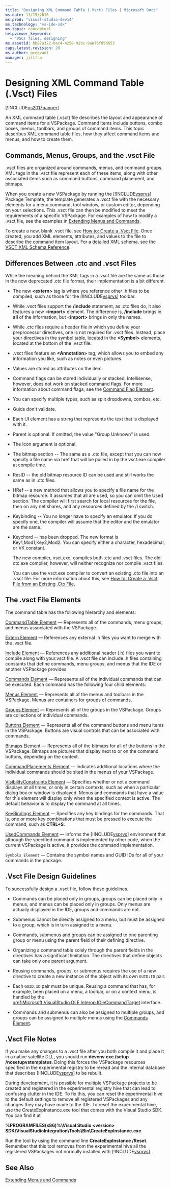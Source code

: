 ```yaml
---
title: "Designing XML Command Table (.Vsct) Files | Microsoft Docs"
ms.date: 11/15/2016
ms.prod: "visual-studio-dev14"
ms.technology: "vs-ide-sdk"
ms.topic: conceptual
helpviewer_keywords: 
  - "VSCT files, designing"
ms.assetid: bb87a322-bac4-4258-92bc-9a876f05d653
caps.latest.revision: 28
ms.author: gregvanl
manager: jillfra
---
```

# Designing XML Command Table (.Vsct) Files
[!INCLUDE[vs2017banner](../../includes/vs2017banner.md)]

An XML command table (.vsct) file describes the layout and appearance of command items for a VSPackage. Command items include buttons, combo boxes, menus, toolbars, and groups of command items. This topic describes XML command table files, how they affect command items and menus, and how to create them.  
  
## Commands, Menus, Groups, and the .vsct File  
 .vsct files are organized around commands, menus, and command groups. XML tags in the .vsct file represent each of these items, along with other associated items such as command buttons, command placement, and bitmaps.  
  
 When you create a new VSPackage by running the [!INCLUDE[vsprvs](../../includes/vsprvs-md.md)] Package Template, the template generates a .vsct file with the necessary elements for a menu command, tool window, or custom editor, depending on your selections. This .vsct file can then be modified to meet the requirements of a specific VSPackage. For examples of how to modify a .vsct file, see the examples in [Extending Menus and Commands](../../extensibility/extending-menus-and-commands.md).  
  
 To create a new, blank .vsct file, see [How to: Create a .Vsct File](../../extensibility/internals/how-to-create-a-dot-vsct-file.md). Once created, you add XML elements, attributes, and values to the file to describe the command item layout. For a detailed XML schema, see the [VSCT XML Schema Reference](../../extensibility/vsct-xml-schema-reference.md).  
  
## Differences Between .ctc and .vsct Files  
 While the meaning behind the XML tags in a .vsct file are the same as those in the now deprecated .ctc file format, their implementation is a bit different.  
  
- The new **\<extern>** tag is where you reference other .h files to be compiled, such as those for the [!INCLUDE[vsprvs](../../includes/vsprvs-md.md)] toolbar.  
  
- While .vsct files support the **/include** statement, as .ctc files do, it also features a new \<**import>** element. The difference is, **/include** brings in **all** of the information, but \<**import>** brings in only the names.  
  
- While .ctc files require a header file in which you define your preprocessor directives, one is not required for .vsct files. Instead, place your directives in the symbol table, located in the **\<Symbol>** elements, located at the bottom of the .vsct file.  
  
- .vsct files feature an **\<Annotation>** tag, which allows you to embed any information you like, such as notes or even pictures.  
  
- Values are stored as attributes on the item.  
  
- Command flags can be stored individually or stacked.  Intellisense, however, does not work on stacked command flags. For more information about command flags, see the [Command Flag Element](../../extensibility/command-flag-element.md).  
  
- You can specify multiple types, such as split dropdowns, combos, etc.  
  
- Guids don't validate.  
  
- Each UI element has a string that represents the text that is displayed with it.  
  
- Parent is optional. If omitted, the value "Group Unknown" is used.  
  
- The Icon argument is optional.  
  
- The bitmap section -- The same as a .ctc file, except that you can now specify a file name via href that will be pulled in by the vsct.exe compiler at compile time.  
  
- ResID -- the old bitmap resource ID can be used and still works the same as in .ctc files.  
  
- HRef -- a new method that allows you to specify a file name for the bitmap resource. It assumes that all are used, so you can omit the Used section. The compiler will first search for local resources for the file, then on any net shares, and any resources defined by the /I switch.  
  
- Keybinding -- You no longer have to specify an emulator. If you do specify one, the compiler will assume that the editor and the emulator are the same.  
  
- Keychord -- has been dropped. The new format is Key1,Mod1,Key2,Mod2.  You can specify either a character, hexadecimal, or VK constant.  
  
  The new compiler, vsct.exe, compiles both .ctc and .vsct files. The old ctc.exe compiler, however, will neither recognize nor compile .vsct files.  
  
  You can use the vsct.exe compiler to convert an existing .cto file into an .vsct file. For more information about this, see [How to: Create a .Vsct File from an Existing .Cto File](../../misc/how-to-create-a-dot-vsct-file-from-an-existing-dot-cto-file.md).  
  
## The .vsct File Elements  
 The command table has the following hierarchy and elements:  
  
 [CommandTable Element](../../extensibility/commandtable-element.md) — Represents all of the commands, menu groups, and menus associated with the VSPackage.  
  
 [Extern Element](../../extensibility/extern-element.md) — References any external .h files you want to merge with the .vsct file.  
  
 [Include Element](../../extensibility/include-element.md) — References any additional header (.h) files you want to compile along with your.vsct file. A .vsct file can include .h files containing constants that define commands, menu groups, and menus that the IDE or another VSPackage provides.  
  
 [Commands Element](../../extensibility/commands-element.md) — Represents all of the individual commands that can be executed. Each command has the following four child elements:  
  
 [Menus Element](../../extensibility/menus-element.md) — Represents all of the menus and toolbars in the VSPackage. Menus are containers for groups of commands.  
  
 [Groups Element](../../extensibility/groups-element.md) — Represents all of the groups in the VSPackage. Groups are collections of individual commands.  
  
 [Buttons Element](../../extensibility/buttons-element.md) — Represents all of the command buttons and menu items in the VSPackage. Buttons are visual controls that can be associated with commands.  
  
 [Bitmaps Element](../../extensibility/bitmaps-element.md) — Represents all of the bitmaps for all of the buttons in the VSPackage. Bitmaps are pictures that display next to or on the command buttons, depending on the context.  
  
 [CommandPlacements Element](../../extensibility/commandplacements-element.md) — Indicates additional locations where the individual commands should be sited in the menus of your VSPackage.  
  
 [VisibilityConstraints Element](../../extensibility/visibilityconstraints-element.md) — Specifies whether or not a command displays at all times, or only in certain contexts, such as when a particular dialog box or window is displayed. Menus and commands that have a value for this element will display only when the specified context is active. The default behavior is to display the command at all times.  
  
 [KeyBindings Element](../../extensibility/keybindings-element.md) — Specifies any key bindings for the commands. That is, one or more key combinations that must be pressed to execute the command, such as **CTRL+S**.  
  
 [UsedCommands Element](../../extensibility/usedcommands-element.md) — Informs the [!INCLUDE[vsprvs](../../includes/vsprvs-md.md)] environment that although the specified command is implemented by other code, when the current VSPackage is active, it provides the command implementation.  
  
 `Symbols Element` — Contains the symbol names and GUID IDs for all of your commands in the package.  
  
## .Vsct File Design Guidelines  
 To successfully design a .vsct file, follow these guidelines.  
  
-   Commands can be placed only in groups, groups can be placed only in menus, and menus can be placed only in groups. Only menus are actually displayed in the IDE, groups and commands are not.  
  
-   Submenus cannot be directly assigned to a menu, but must be assigned to a group, which is in turn assigned to a menu.  
  
-   Commands, submenus and groups can be assigned to one parenting group or menu using the parent field of their defining directive.  
  
-   Organizing a command table solely through the parent fields in the directives has a significant limitation. The directives that define objects can take only one parent argument.  
  
-   Reusing commands, groups, or submenus requires the use of a new directive to create a new instance of the object with its own `GUID:ID` pair.  
  
-   Each `GUID:ID` pair must be unique. Reusing a command that has, for example, been placed on a menu, a toolbar, or on a context menu, is handled by the <xref:Microsoft.VisualStudio.OLE.Interop.IOleCommandTarget> interface.  
  
-   Commands and submenus can also be assigned to multiple groups, and groups can be assigned to multiple menus using the [Commands Element](../../extensibility/commands-element.md).  
  
## .Vsct File Notes  
 If you make any changes to a .vsct file after you both compile it and place it in a native satellite DLL, you should run **devenv.exe /setup /nosetupvstemplates**. Doing this forces the VSPackage resources specified in the experimental registry to be reread and the internal database that describes [!INCLUDE[vsprvs](../../includes/vsprvs-md.md)] to be rebuilt.  
  
 During development, it is possible for multiple VSPackage projects to be created and registered in the experimental registry hive that can lead to confusing clutter in the IDE. To fix this, you can reset the experimental hive to the default settings to remove all registered VSPackages and any changes they may have made to the IDE. To reset the experimental hive, use the CreateExpInstance.exe tool that comes with the Visual Studio SDK. You can find it at  
  
 **%PROGRAMFILES(x86)%\Visual Studio \<version> SDK\VisualStudioIntegration\Tools\Bin\CreateExpInstance.exe**  
  
 Run the tool by using the command line **CreateExpInstance /Reset**. Remember that this tool removes from the experimental hive all the registered VSPackages not normally installed with [!INCLUDE[vsprvs](../../includes/vsprvs-md.md)].  
  
## See Also  
 [Extending Menus and Commands](../../extensibility/extending-menus-and-commands.md)
